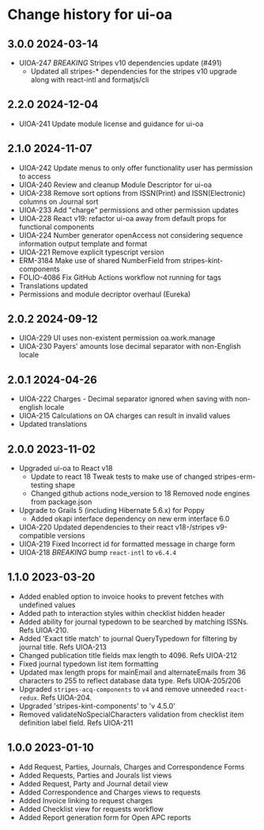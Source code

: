 # Change history for ui-oa

## 3.0.0 2024-03-14
  * UIOA-247 *BREAKING* Stripes v10 dependencies update (#491)
    * Updated all stripes-* dependencies for the stripes v10 upgrade along with react-intl and formatjs/cli

## 2.2.0 2024-12-04
* UIOA-241 Update module license and guidance for ui-oa

## 2.1.0 2024-11-07
* UIOA-242 Update menus to only offer functionality user has permission to access
* UIOA-240 Review and cleanup Module Descriptor for ui-oa
* UIOA-238 Remove sort options from ISSN(Print) and ISSN(Electronic) columns on Journal sort
* UIOA-233 Add "charge" permissions and other permission updates
* UIOA-228 React v19: refactor ui-oa away from default props for functional components
* UIOA-224 Number generator openAccess not considering sequence information output template and format
* UIOA-221 Remove explicit typescript version
* ERM-3184 Make use of shared NumberField from stripes-kint-components
* FOLIO-4086 Fix GitHub Actions workflow not running for tags
* Translations updated
* Permissions and module decriptor overhaul (Eureka)

## 2.0.2 2024-09-12
* UIOA-229 UI uses non-existent permission oa.work.manage
* UIOA-230 Payers' amounts lose decimal separator with non-English locale

## 2.0.1 2024-04-26
* UIOA-222 Charges - Decimal separator ignored when saving with non-english locale
* UIOA-215 Calculations on OA charges can result in invalid values
* Updated translations

## 2.0.0 2023-11-02
* Upgraded ui-oa to React v18
  * Update to react 18 Tweak tests to make use of changed stripes-erm-testing shape
  * Changed github actions node_version to 18 Removed node engines from package.json
* Upgrade to Grails 5 (including Hibernate 5.6.x) for Poppy
  * Added okapi interface dependency on new erm interface 6.0
* UIOA-220 Updated dependencies to their react v18-/stripes v9-compatible versions
* UIOA-219 Fixed Incorrect id for formatted message in charge form
* UIOA-218 *BREAKING* bump `react-intl` to `v6.4.4`

## 1.1.0 2023-03-20
* Added enabled option to invoice hooks to prevent fetches with undefined values
* Added path to interaction styles within checklist hidden header
* Added ability for journal typedown to be searched by matching ISSNs. Refs UIOA-210.
* Added 'Exact title match' to journal QueryTypedown for filtering by journal title. Refs UIOA-213
* Changed publication title fields max length to 4096. Refs UIOA-212
* Fixed journal typedown list item formatting
* Updated max length props for mainEmail and alternateEmails from 36 characters to 255 to reflect database data type. Refs UIOA-205/206
* Upgraded `stripes-acq-components` to `v4` and remove unneeded `react-redux`. Refs UIOA-204.
* Upgraded 'stripes-kint-components' to 'v 4.5.0'
* Removed validateNoSpecialCharacters validation from checklist item definition label field. Refs UIOA-211

## 1.0.0 2023-01-10
* Add Request, Parties, Journals, Charges and Correspondence Forms
* Added Requests, Parties and Jourals list views
* Added Request, Party and Journal detail view
* Added Correspondence and Charges views to requests
* Added Invoice linking to request charges
* Added Checklist view for requests workflow
* Added Report generation form for Open APC reports
